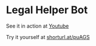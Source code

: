 # Legal Helper Bot

See it in action at [Youtube](https://youtu.be/RnT0eOvsNCU)

Try it yourself at [shorturl.at/puAGS](http://shorturl.at/puAGS)
